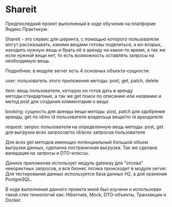 # Shareit

Предпоследний проект выполненый в ходе обучения на платформе Яндекс.Практикум.

Shareit - это сервис для шеринга, с помощью которого пользователи могут рассказывать, какими
вещами готовы поделиться, а во-вторых,
находить нужную вещь и брать её в аренду на какое-то время, а так же если нужной вещи нет, то есть
возможность оставлять запросы на необходимую вещь.

Подробнее:
в модуле server есть 4 основных объекта-сущности:

user:
пользователь этого приложения 
методы: post, get, patch, delete

item:
вещь пользователя, которую он готов дать в аренду 
методы:стандартные, а так же get поиск по описанию или названию и метод post для создания комментария о вещи

booking: 
сущность для аренды вещи
методы: post, patch для одобрения аренды, get по id/по id пользователя владельца вещи/по id арендателя

request:
запрос пользователя на определенную вещь
методы: post, get для выгрузки всех запросов/по id/всех запросов пользователя

Для всех get методов имеющих потенциальный большой объем выгрузки данных, сделанна постраничная выгрузка.
Так же сделана валидация на запросы и DTO-классы.

Данное приложение использует модуль gateway для "отсева" некоректных
запросов, а вся бизнес логика происходит в модуле server. Для тестирования данных
используется база данных H2, а для хранения PostgreSQL.

В ходе выполнения данного проекта мной был изученн и использован такой стек технологий как:
Hibernate, Mock, DTO-объекты, Транзакции и Docker.


